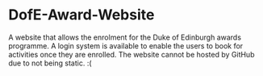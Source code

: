 # DofE-Award-Website

A website that allows the enrolment for the Duke of Edinburgh awards programme.
A login system is available to enable the users to book for activities once they are enrolled.
The website cannot be hosted by GitHub due to not being static. :(
